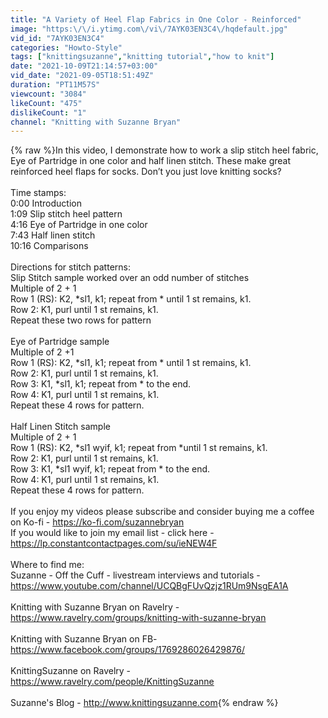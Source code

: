 ```yaml
---
title: "A Variety of Heel Flap Fabrics in One Color - Reinforced"
image: "https:\/\/i.ytimg.com\/vi\/7AYK03EN3C4\/hqdefault.jpg"
vid_id: "7AYK03EN3C4"
categories: "Howto-Style"
tags: ["knittingsuzanne","knitting tutorial","how to knit"]
date: "2021-10-09T21:14:57+03:00"
vid_date: "2021-09-05T18:51:49Z"
duration: "PT11M57S"
viewcount: "3084"
likeCount: "475"
dislikeCount: "1"
channel: "Knitting with Suzanne Bryan"
---
```

{% raw %}In this video, I demonstrate how to work a slip stitch heel fabric, Eye of Partridge in one color and half linen stitch.  These make great reinforced heel flaps for socks. Don’t you just love knitting socks?<br /><br />Time stamps:<br />0:00 Introduction<br />1:09 Slip stitch heel pattern<br />4:16 Eye of Partridge in one color<br />7:43 Half linen stitch<br />10:16 Comparisons<br /><br />Directions for stitch patterns:<br />Slip Stitch sample worked over an odd number of stitches<br />Multiple of 2 + 1<br />Row 1 (RS): K2, *sl1, k1; repeat from * until 1 st remains, k1.<br />Row 2: K1, purl until 1 st remains, k1.<br />Repeat these two rows for pattern<br /><br />Eye of Partridge sample<br />Multiple of 2 +1<br />Row 1 (RS): K2, *sl1, k1; repeat from * until 1 st remains, k1.<br />Row 2: K1, purl until 1 st remains, k1.<br />Row 3: K1, *sl1, k1; repeat from * to the end.<br />Row 4: K1, purl until 1 st remains, k1.<br />Repeat these 4 rows for pattern.<br /><br />Half Linen Stitch sample<br />Multiple of 2 + 1<br />Row 1 (RS): K2, *sl1 wyif, k1; repeat from *until 1 st remains, k1.<br />Row 2: K1, purl until 1 st remains, k1.<br />Row 3: K1, *sl1 wyif, k1; repeat from * to the end.<br />Row 4: K1, purl until 1 st remains, k1.<br />Repeat these 4 rows for pattern.<br /><br />If you enjoy my videos please subscribe and consider buying me a coffee on Ko-fi - <a rel="nofollow" target="blank" href="https://ko-fi.com/suzannebryan">https://ko-fi.com/suzannebryan</a><br />If you would like to join my email list - click here - <a rel="nofollow" target="blank" href="https://lp.constantcontactpages.com/su/ieNEW4F">https://lp.constantcontactpages.com/su/ieNEW4F</a><br /><br />Where to find me:<br />Suzanne - Off the Cuff - livestream interviews and tutorials - <a rel="nofollow" target="blank" href="https://www.youtube.com/channel/UCQBgFUvQzjz1RUm9NsgEA1A">https://www.youtube.com/channel/UCQBgFUvQzjz1RUm9NsgEA1A</a><br /><br />Knitting with Suzanne Bryan on Ravelry - <a rel="nofollow" target="blank" href="https://www.ravelry.com/groups/knitting-with-suzanne-bryan">https://www.ravelry.com/groups/knitting-with-suzanne-bryan</a><br /><br />Knitting with Suzanne Bryan on FB- <a rel="nofollow" target="blank" href="https://www.facebook.com/groups/1769286026429876/">https://www.facebook.com/groups/1769286026429876/</a><br /><br />KnittingSuzanne on Ravelry - <a rel="nofollow" target="blank" href="https://www.ravelry.com/people/KnittingSuzanne">https://www.ravelry.com/people/KnittingSuzanne</a><br /><br />Suzanne's Blog - <a rel="nofollow" target="blank" href="http://www.knittingsuzanne.com">http://www.knittingsuzanne.com</a>{% endraw %}
